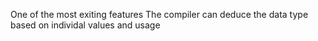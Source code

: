One of the most exiting features
The compiler can deduce the data type based on individal values and usage